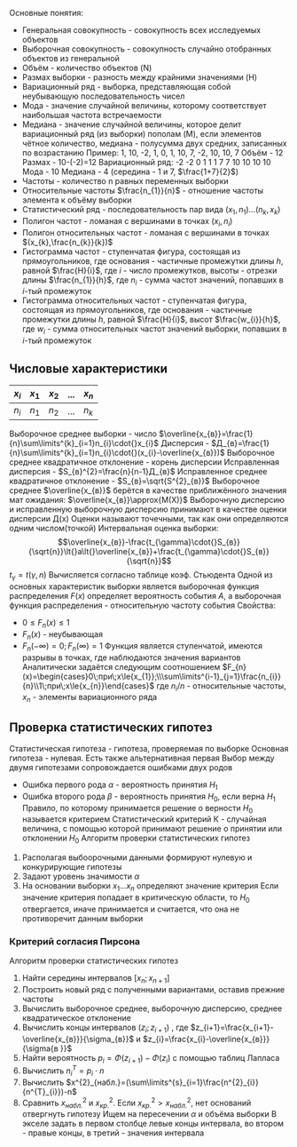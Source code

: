 Основные понятия:
- Генеральная совокупность - совокупность всех исследуемых объектов
- Выборочная совокупность - совокупность случайно отобранных объектов из генеральной
- Объём - количество объектов (N)
- Размах выборки - разность между крайними значениями (H)
- Вариационный ряд - выборка, представляющая собой неубывающую последовательность чисел
- Мода - значение случайной величины, которому соответствует наибольшая частота встречаемости
- Медиана - значение случайной величины, которое делит вариационный ряд (из выборки) пополам (M), если элементов чётное количество, медиана - полусумма двух средних, записанных по возрастанию
Пример:
1, 10, -2, 1, 0, 1, 10, 7, -2, 10, 10, 7
Объём - 12
Размах - 10-(-2)=12
Вариационный ряд: -2 -2 0 1 1 1 7 7 10 10 10 10
Мода - 10
Медиана - 4 (середина - 1 и 7, $\frac{1+7}{2}$) 
- Частоты - количество n равных переменных выборки
- Относительные частоты $\frac{n_{1}}{n}$ - отношение частоты элемента к объёму выборки
- Статистический ряд - последовательность пар вида $(x_{1},n_{1})...(n_{k},x_{k})$ 
- Полигон частот - ломаная с вершинами в точках $(x_{i},n_{i})$
- Полигон относительных частот - ломаная с вершинами в точках $(x_{k},\frac{n_{k}}{k})$
- Гистограмма частот - ступенчатая фигура, состоящая из прямоугольников, где основания - частичные промежутки длины $h$, равной $\frac{H}{i}$, где $i$ - число промежутков, высоты - отрезки длины $\frac{n_{1}}{h}$, где $n_{i}$ - сумма частот значений, попавших в $i$-тый промежуток
- Гистограмма относительных частот - ступенчатая фигура, состоящая из прямоугольников, где основания - частичные промежутки длины $h$, равной $\frac{H}{i}$, высот $\frac{w_{i}}{h}$, где $w_{i}$ - сумма относительных частот значений выборки, попавших в $i$-тый промежуток
## Числовые характеристики
| $x_{i}$ | $x_{1}$ | $x_{2}$ | ... | $x_{n}$ |
| - | - | - | - | - |
| $n_{i}$ | $n_{1}$ | $n_{2}$ | ... | $n_{k}$ |
Выборочное среднее выборки - число $\overline{x_{в}}=\frac{1}{n}\sum\limits^{k}_{i=1}n_{i}\cdot{}x_{i}$ 
Дисперсия - $Д_{в}=\frac{1}{n}\sum\limits^{k}_{i=1}n_{i}\cdot{}(x_{i}-\overline{x_{в}})$ 
Выборочное среднее квадратичное отклонение - корень дисперсии
Исправленная дисперсия - $S_{в}^{2}=\frac{n}{n-1}Д_{в}$ 
Исправленное среднее квадратичное отклонение - $S_{в}=\sqrt{S^{2}_{в}}$ 
Выборочное среднее $\overline{x_{в}}$ берётся в качестве приближённого значения мат ожидания: $\overline{x_{в}}\approx{M(X)}$ 
Выборочную дисперсию и исправленную выборочную дисперсию принимают в качестве оценки дисперсии Д(х)
Оценки называют точечными, так как они определяются одним числом(точкой)
Интервальная оценка выборки: $$\overline{x_{в}}-\frac{t_{\gamma}\cdot{}S_{в}}{\sqrt{n}}\lt{}a\lt{}\overline{x_{в}}+\frac{t_{\gamma}\cdot{}S_{в}}{\sqrt{n}}$$
$t_{\gamma}=t(\gamma,n)$ 
Вычисляется согласно таблице коэф. Стьюдента
Одной из основных характеристик выборки является выборочная функция распределения
$F(x)$ определяет вероятность события $A$, а выборочная функция распределения - относительную частоту события
Свойства:
- $0\le{F_{n}(x)}\le{1}$
- $F_{n}(x)$ - неубывающая
- $F_{n}(-\infty{})=0;F_{n}(\infty{})=1$
Функция является ступенчатой, имеются разрывы в точках, где наблюдаются значения вариантов
Аналитически задаётся следующим соотношением
$F_{n}(x)=\begin{cases}0\;при\;x\le{x_{1}};\\\sum\limits^{i-1}_{j=1}\frac{n_{i}}{n}\\1\;при\;x\le{x_{n}}\end{cases}$
где $n_{i}/n$ - относительные частоты, $x_{n}$ - элементы вариационного ряда
## Проверка статистических гипотез
Статистическая гипотеза - гипотеза, проверяемая по выборке
Основная гипотеза - нулевая. Есть также альтернативная первая
Выбор между двумя гипотезами сопровождается ошибками двух родов
- Ошибка первого рода $\alpha$ - вероятность принятия $H_{1}$
- Ошибка второго рода $\beta$ - вероятность принятия $H_{0}$, если верна $H_{1}$
Правило, по которому принимается решение о верности $H_{0}$ называется критерием
Статистический критерий К - случайная величина, с помощью которой принимают решение о принятии или отклонении $H_{0}$
Алгоритм проверки статистических гипотез
1. Располагая выбоорочными данными формируют нулевую и конкурирующие гипотезы
2. Задают уровень значимости $\alpha$
3. На основании выборки $x_{1}...x_{n}$ определяют значение критерия
Если значение критерия попадает в критическую области, то $H_{0}$ отвергается, иначе принимается и считается, что она не противоречит данным выборки
### Критерий согласия Пирсона
Алгоритм проверки статистических гипотез
1. Найти середины интервалов $[x_{n};x_{n+1}]$
2. Построить новый ряд с полученными вариантами, оставив прежние частоты
3. Вычислить выборочное среднее, выборочную дисперсию, среднее квадратическое отклонение
4. Вычислить концы интервалов $(z_{i};z_{i+1})$ , где $z_{i+1}=\frac{x_{i+1}-\overline{x_{в}}}{\sigma_{в}}$ и $z_{i}=\frac{x_{i}-\overline{x_{в}}}{\sigma{в }}$ 
5. Найти вероятность $p_{i}=\Phi(z_{i+1})-\Phi(z_{i})$ с помощью таблиц Лапласа
6. Вычислить $n^{T}_{i}=p_{i}\cdot{}n$
7. Вычислить $x^{2}_{набл.}=(\sum\limits^{s}_{i=1}\frac{n^{2}_{i}}{n^{T}_{i}})-n$
8. Сравнить $x^{2}_{набл.}$ и $x^{2}_{кр.}$. Если $x^{2}_{кр.}\gt{x^{2}_{набл.}}$, нет оснований отвергнуть гипотезу
Ищем на пересечении $\alpha$ и объёма выборки
В экселе задать в первом столбце левые концы интервала, во втором - правые концы, в третий - значения интервала 